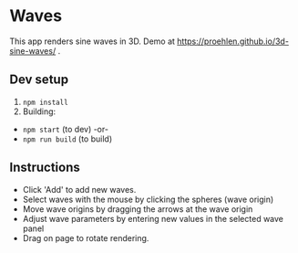 # Waves

This app renders sine waves in 3D.  Demo at https://proehlen.github.io/3d-sine-waves/ .

## Dev setup

1. `npm install`
2. Building:
  * `npm start` (to dev) -or-
  * `npm run build` (to build)

## Instructions

* Click 'Add' to add new waves.
* Select waves with the mouse by clicking the spheres (wave origin)
* Move wave origins by dragging the arrows at the wave origin
* Adjust wave parameters by entering new values in the selected wave panel
* Drag on page to rotate rendering.
